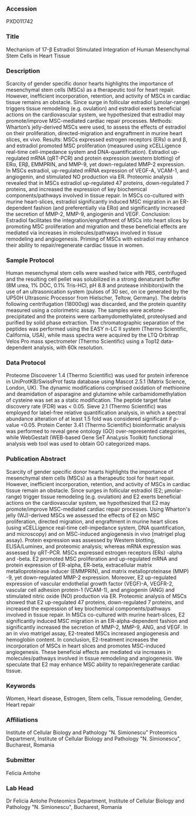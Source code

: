 ### Accession
PXD011742

### Title
Mechanism of 17-β Estradiol Stimulated Integration of Human Mesenchymal Stem Cells in Heart Tissue

### Description
Scarcity of gender specific donor hearts highlights the importance of mesenchymal stem cells (MSCs) as a therapeutic tool for heart repair. However, inefficient incorporation, retention, and activity of MSCs in cardiac tissue remains an obstacle. Since surge in follicular estradiol (μmolar-range) triggers tissue remodeling (e.g. ovulation) and estradiol exerts beneficial actions on the cardiovascular system, we hypothesized that estradiol may promote/improve MSC-mediated cardiac repair processes. Methods: Wharton’s jelly-derived MSCs were used, to assess the effects of estradiol on their proliferation, directed-migration and engraftment in murine heart slices, ex vivo. Results: MSCs expressed estrogen receptors (ERs) α and β, and estradiol promoted MSC proliferation (measured using xCELLigence real-time cell-impedance system and DNA-quantification). Estradiol up-regulated mRNA (qRT-PCR) and protein expression (western blotting) of ERα, ERβ, EMMPRIN, and MMP-9, yet down-regulated MMP-2 expression. In MSCs estradiol, up-regulated mRNA expression of VEGF-A, VCAM-1, and angiogenin, and stimulated NO production via ER. Proteomic analysis revealed that in MSCs estradiol up-regulated 47 proteins, down-regulated 7 proteins, and increased the expression of key biochemical components/pathways involved in tissue repair. In MSCs co-cultured with murine heart-slices, estradiol significantly induced MSC migration in an ER-dependent fashion (and preferentially via ERα) and significantly increased the secretion of MMP-2, MMP-9, angiogenin and VEGF. Conclusion: Estradiol facilitates the integration/engraftment of MSCs into heart slices by promoting MSC proliferation and migration and these beneficial effects are mediated via increases in molecules/pathways involved in tissue remodeling and angiogenesis. Priming of MSCs with estradiol may enhance their ability to repair/regenerate cardiac tissue in women.

### Sample Protocol
Human mesenchymal stem cells were washed twice with PBS, centrifuged and the resulting cell pellet was solubilized in a strong denaturant buffer (8M urea, 1% DOC, 0.1% Tris-HCl, pH 8.8 and protease inhibitors)with the use of an ultrasonication system (pulses of 30 sec, on ice generated by the UP50H Ultrasonic Processor from Hielscher, Teltow, Germany). The debris following centrifugation (18000xg) was discarded, and the protein quantity measured using a colorimetric assay. The samples were acetone-precipitated and the proteins were carbamydomethylated, proteolysed and purified by solid phase extraction. The chromatographic separation of the peptides was performed using the EASY n-LC II system (Thermo Scientific, California, USA), while mass spectra were acquired by the LTQ Orbitrap Velos Pro mass spectrometer (Thermo Scientific) using a Top12 data-dependent analysis, with 60k resolution.

### Data Protocol
Proteome Discoverer 1.4 (Thermo Scientific) was used for protein inference in UniProtKB/SwissProt fasta database using Mascot 2.5.1 (Matrix Science, London, UK). The dynamic modifications comprised oxidation of methionine and deamidation of asparagine and glutamine while carbamidomethylation of cysteine was set as a static modification. The peptide target false discovery rate (FDR) was < 0.05. Sieve 2.1 (Thermo Scientific) was employed for label-free relative quantification analysis, in which a spectral abundance alteration of at least 1.5 fold was considered significant if p-value <0.05. Protein Center 3.41 (Thermo Scientific) bioinformatic analysis was performed to reveal gene ontology (GO) over-represented categories, while WebGestalt (WEB-based Gene SeT AnaLysis Toolkit) functional analysis web tool was used to obtain GO categorized maps.

### Publication Abstract
Scarcity of gender specific donor hearts highlights the importance of mesenchymal stem cells (MSCs) as a therapeutic tool for heart repair. However, inefficient incorporation, retention, and activity of MSCs in cardiac tissue remain an obstacle. Since surges in follicular estradiol (E2; &#x3bc;molar-range) trigger tissue remodeling (e.g. ovulation) and E2 exerts beneficial actions on the cardiovascular system, we hypothesized that E2 may promote/improve MSC-mediated cardiac repair processes. Using Wharton's jelly (WJ)-derived MSCs we assessed the effects of E2 on MSC proliferation, directed migration, and engraftment in murine heart slices (using xCELLigence real-time cell-impedance system, DNA quantification, and microscopy) and on MSC-induced angiogenesis in vivo (matrigel plug assay). Protein expression was assessed by Western blotting, ELISA/Luminex, and proteomic analysis; whereas mRNA expression was assessed by qRT-PCR. MSCs expressed estrogen receptors (ERs) -alpha and -beta. E2 promoted MSC proliferation and up-regulated mRNA and protein expression of ER-alpha, ER-beta, extracellular matrix metalloproteinase inducer (EMMPRIN), and matrix metalloproteinase (MMP) -9, yet down-regulated MMP-2 expression. Moreover, E2 up-regulated expression of vascular endothelial growth factor (VEGF)-A, VEGFR-2, vascular cell adhesion protein-1 (VCAM-1), and angiogenin (ANG) and stimulated nitric oxide (NO) production via ER. Proteomic analysis of MSCs showed that E2 up-regulated 47 proteins, down-regulated 7 proteins, and increased the expression of key biochemical components/pathways involved in tissue repair. In MSCs co-cultured with murine heart-slices, E2 significantly induced MSC migration in an ER-alpha-dependent fashion and significantly increased the secretion of MMP-2, MMP-9, ANG, and VEGF. In an in vivo matrigel assay, E2-treated MSCs increased angiogenesis and hemoglobin content. In conclusion, E2-treatment increases the incorporation of MSCs in heart slices and promotes MSC-induced angiogenesis. These beneficial effects are mediated via increases in molecules/pathways involved in tissue remodeling and angiogenesis. We speculate that E2 may enhance MSC ability to repair/regenerate cardiac tissue.

### Keywords
Women, Heart disease, Estrogen, Stem cells, Tissue remodeling, Gender, Heart repair

### Affiliations
Institute of Cellular Biology and Pathology "N. Simionescu"
Proteomics Department, Institute of Cellular Biology and Pathology "N. Simionescu", Bucharest, Romania

### Submitter
Felicia Antohe

### Lab Head
Dr Felicia Antohe
Proteomics Department, Institute of Cellular Biology and Pathology "N. Simionescu", Bucharest, Romania


